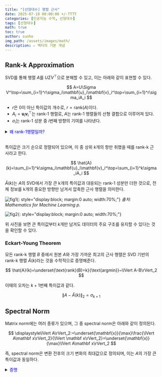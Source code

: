 ```yaml
---
title: "[선형대수] 행렬 근사"
date: 2025-07-18 00:00:00 +/-TTTT
categories: [인공지능 수학, 선형대수]
tags: [선형대수]
math: true
toc: true
author: sunho
img_path: /assets/images/math/
description: ✏️ 벡터의 기본 개념
---
```


## Rank-k Approximation

SVD를 통해 행렬 $A$를 $U\Sigma V^\top$으로 분해할 수 있고, 이는 아래와 같이 표현할 수 있다.

$$
A=U\Sigma V^\top=\sum_{i=1}^r\sigma_i\mathbf{u}_i\mathbf{v}_i^\top=\sum_{i=1}^r\sigma_iA_i
$$

- $r$은 0이 아닌 특이값의 개수로, $r=\text{rank}(A)$이다.
- $A_i=\mathbf{u}_i\mathbf{v}_i^\top$는 rank-1 행렬로, $A$는 rank-1 행렬들의 선형 결합으로 이루어져 있다.
- $\sigma_i$는 rank-1 성분 중 $i$번째 방향의 기여를 나타낸다.

<details>
<summary><font color='#0000FF'>왜  rank-1행렬일까?</font></summary>
<div markdown="1">

$A_i=\mathbf{u}_i\mathbf{v}_i^\top$는 단순히 두 벡터의 외적으로 표현되는 행렬이다.

두 벡터의 외적은 두 벡터의 수직인 벡터이고, 하나의 방향성만 가지기 때문에 $\text{rank}(A)=1$이다.

아래와 같이 직접 계산해보면, $A$의 각 행은 단순히 첫 번째 행의 상수배이기 때문에 $\text{rank}(A)=1$인 것을 알 수 있다.
 
$$
A=\mathbf{u}\mathbf{v}^\top
~\rightarrow~
\begin{bmatrix}1\\3\\5\end{bmatrix}\begin{bmatrix}2&4&6\end{bmatrix}
=\begin{bmatrix}2&4&6\\6&12&18\\10&20&30\end{bmatrix}
$$

Rank는 더한다고 유지되지 않으며, 일반적으로 증가한다.

$$
A=\begin{bmatrix}1&0\\0&0\end{bmatrix}~,~
B=\begin{bmatrix}0&0\\0&1\end{bmatrix}
~\to~
A+B=\begin{bmatrix}1&0\\0&1\end{bmatrix}
$$

</div>
</details>
<br>

특이값은 크기 순으로 정렬되어 있으며, 이 중 상위 $k$개의 항만 취했을 때를 rank-k 근사라고 한다.

$$
\hat{A}(k)=\sum_{i=1}^k\sigma_i\mathbf{u}_i\mathbf{v}_i^\top=\sum_{i=1}^k\sigma_iA_i
$$

$\hat{A}(k)$는 $A$의 SVD에서 가장 큰 k개의 특이값과 대응되는 rank-1 성분만 더한 것으로, 전체 정보를 k개의 중요한 방향만 남겨서 압축한 근사 행렬을 의미한다.

![fig1](mlm/18-1.png){: style="display:block; margin:0 auto; width:70%;"}
_출처: Mathematics for Machine Learning p._

![fig2](mlm/18-1.png){: style="display:block; margin:0 auto; width:70%;"}

위 사진을 보면 큰 특이값부터 $k$개만 남겨도 데이터의 주요 구조를 유지할 수 있다는 것을 확인할 수 있다.

### Eckart-Young Theorem

모든 rank-k 행렬 $B$ 중에서 원본 $A$와 가장 가까운 최고의 근사 행렬은 SVD 기반의 rank-k 행렬 $\hat{A}(k)$라는 것을 수학적으로 증명해준다.

$$
\hat{A}(k)=\underset{\text{rank}(B)=k}{\text{argmin}}~\lVert A-B\rVert_2
$$

이때의 오차는 $k+1$번째 특이값과 같다.

$$
\lVert A-\hat{A}(k)\rVert_2=\sigma_{k+1}
$$

## Spectral Norm

Matrix norm에는 여러 종류가 있으며, 그 중 spectral norm은 아래와 같이 정의된다.

$$
\displaystyle\lVert A\rVert_2:=\underset{\mathbf{x}}{\max}\frac{\lVert A\mathbf x\rVert_2}{\lVert \mathbf x\rVert_2}=\underset{\mathbf{x}}{\max}\lVert A\mathbf x\rVert_2
$$

즉, spectral norm은 변환 전후의 크기 변화의 최대값으로 정의되며, 이는 $A$의 가장 큰 특이값과 동일하다.

<details>
<summary><font color='#0000FF'>증명</font></summary>
<div markdown="1">

계산의 편의성을 위해 $\lVert A\mathbf x\rVert_2$의 제곱에 대해 계산하고, $\rVert\mathbf{x}\lVert_2=1$이라고 가정한다.

1. Norm의 제곱

    $$
    \lVert A\mathbf x\rVert_2^2=(A\mathbf x)^\top A\mathbf x=\mathbf x^\top A^\top A\mathbf x
    $$

2. $A$에 SVD 적용

    $$
    A^\top A=(U\Sigma V^\top)^\top(U\Sigma V^\top)=V\Sigma^\top U^\top U\Sigma V^\top=V\Sigma^\top\Sigma V^\top
    $$

3. $\lVert A\mathbf x\rVert_2$에 대입

    $$
    \lVert A\mathbf x\rVert_2^2=\mathbf x^\top V(\Sigma^\top\Sigma)V^\top\mathbf x
    $$

4. $\mathbf{y}=V^\top\mathbf{x}$로 치환

    $$
    \lVert A\mathbf x\rVert_2^2=\mathbf{y}^\top(\Sigma^\top\Sigma)\mathbf{y}
    $$

    $V$는 직교 행렬이기 때문에 $\mathbf{x}$의 크기를 바꾸지 않는다.

    따라서 $\rVert\mathbf{y}\lVert_2^2=\rVert V^\top\mathbf{x}\lVert_2^2=\rVert\mathbf{x}\lVert_2^2=1$이다.
    
5. 최대값 찾기

    $$
    \lVert A\mathbf x\rVert_2^2=\mathbf{y}^\top(\Sigma^\top\Sigma)\mathbf{y}=
    \sigma_1^2\mathbf y_1^2+\sigma_2^2\mathbf y_2^2+\cdots+\sigma_r^2\mathbf y_r^2
    $$

    $\rVert\mathbf{y}\lVert_2^2=y_1^2+y_2^2+\cdots=1$의 조건이 있으며, 특이값은 크기순으로 정렬되어있기 때문에 위의 식이 제일 커지려면 $\sigma_1$에 가중치를 몰아주면 된다.

    즉, $\lVert A\mathbf x\rVert_2^2$는 $y_1=1$일 때 최대값 $\sigma_1^2$을 가진다.

6. 결론

    양쪽에 제곱근을 취하면 아래와 같은 결과를 얻을 수 있다.

    $$
    \underset{\lVert\mathbf{x}\rVert_2^2=1}{\max}\lVert A\mathbf x\rVert_2=\sigma_1
    $$

</div>
</details>
<br>
